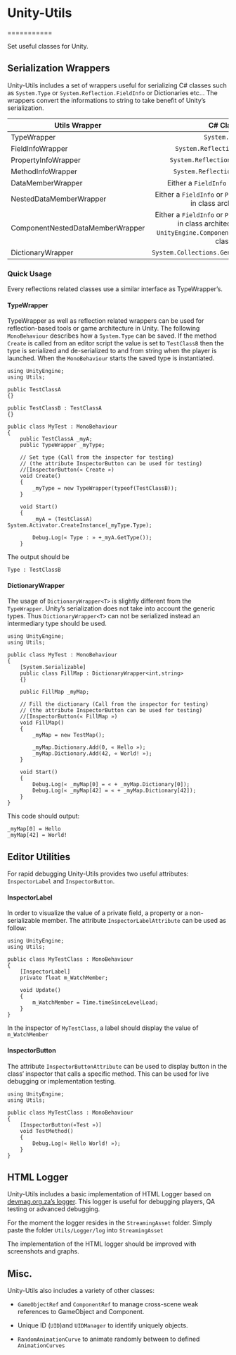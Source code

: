 # Unity-Utils
===========

Set useful classes for Unity.

## Serialization Wrappers

Unity-Utils includes a set of wrappers useful for serializing C# classes such as `System.Type` or `System.Reflection.FieldInfo` or Dictionaries etc…
The wrappers convert the informations to string to take benefit of Unity’s serialization.

| Utils Wrapper       | C# Class | 
| ------------------- |:------------------------------:| 
| TypeWrapper         | `System.Type`                    | 
| FieldInfoWrapper    | `System.Reflection.FieldInfo`    | 
| PropertyInfoWrapper | `System.Reflection.PropertyInfo` | 
| MethodInfoWrapper   | `System.Reflection.MethodInfo`   |
| DataMemberWrapper   | Either a `FieldInfo` or `PropertyInfo`   |
| NestedDataMemberWrapper | Either a `FieldInfo` or `PropertyInfo` nested in class architecture |
| ComponentNestedDataMemberWrapper | Either a `FieldInfo` or `PropertyInfo` nested in class architecture using a `UnityEngine.Component` subclass as base class |
| DictionaryWrapper<T> | `System.Collections.Generic.Dictionary<T>`


### Quick Usage

Every reflections related classes use a similar interface as TypeWrapper’s.

#### TypeWrapper

TypeWrapper as well as reflection related wrappers can be used for reflection-based tools or game architecture in Unity.
The following `MonoBehaviour` describes how a `System.Type` can be saved. If the method `Create` is called from an editor script the value is set to `TestClassB` then the type is serialized and de-serialized to and from string when the player is launched. 
When the `MonoBehaviour` starts the saved type is instantiated.

	using UnityEngine;
	using Utils;

	public TestClassA
	{}

	public TestClassB : TestClassA
	{}

	public class MyTest : MonoBehaviour
	{
		public TestClassA _myA;
		public TypeWrapper _myType;

		// Set type (Call from the inspector for testing)
		// (the attribute InspectorButton can be used for testing)
		//[InspectorButton(« Create »)
		void Create()
		{
			_myType = new TypeWrapper(typeof(TestClassB));
		}

		void Start()
		{
			_myA = (TestClassA) System.Activator.CreateInstance(_myType.Type);
				
			Debug.Log(« Type : » +_myA.GetType());
		}

The output should be

	Type : TestClassB

#### DictionaryWrapper

The usage of `DictionaryWrapper<T>` is slightly different from the `TypeWrapper`. Unity’s serialization does not take into account the generic types. Thus `DictionaryWrapper<T>` can not be serialized instead an intermediary type should be used.

	using UnityEngine;
	using Utils;

	public class MyTest : MonoBehaviour
	{
		[System.Serializable]
		public class FillMap : DictionaryWrapper<int,string>
		{}

		public FillMap _myMap;

		// Fill the dictionary (Call from the inspector for testing)
		// (the attribute InspectorButton can be used for testing)
		//[InspectorButton(« FillMap »)
		void FillMap()
		{
			_myMap = new TestMap();

			_myMap.Dictionary.Add(0, « Hello »);
			_myMap.Dictionary.Add(42, « World! »);
		}

		void Start()
		{
			Debug.Log(« _myMap[0] = « + _myMap.Dictionary[0]);
			Debug.Log(« _myMap[42] = « + _myMap.Dictionary[42]);
		}
	}

This code should output:

	_myMap[0] = Hello
	_myMap[42] = World!

## Editor Utilities 

For rapid debugging Unity-Utils provides two useful attributes: 
`InspectorLabel` and `InspectorButton`.

#### InspectorLabel

In order to visualize the value of a private field, a property or a non-serializable member. The attribute `InspectorLabelAttribute` can be used as follow:

	using UnityEngine;
	using Utils;

	public class MyTestClass : MonoBehaviour
	{
		[InspectorLabel]
		private float m_WatchMember;

		void Update()
		{
			m_WatchMember = Time.timeSinceLevelLoad;
		}
	}

In the inspector of `MyTestClass`, a label should display the value of `m_WatchMember`

#### InspectorButton

The attribute `InspectorButtonAttribute` can be used to display button in the class’ inspector that calls a specific method. 
This can be used for live debugging or implementation testing.

	using UnityEngine;
	using Utils;

	public class MyTestClass : MonoBehaviour
	{
		[InspectorButton(«Test »)]
		void TestMethod()
		{
			Debug.Log(« Hello World! »);
		}
	}


## HTML Logger

Unity-Utils includes a basic implementation of HTML Logger based on [devmag.org.za’s logger](http://devmag.org.za/2011/01/25/make-your-logs-interactive-and-squash-bugs-faster/).
This logger is useful for debugging players, QA testing or advanced debugging.

For the moment the logger resides in the `StreamingAsset` folder. Simply paste the folder `Utils/Logger/log` into `StreamingAsset`

The implementation of the HTML logger should be improved with screenshots and graphs.

## Misc.

Unity-Utils also includes a variety of other  classes:

* `GameObjectRef` and `ComponentRef` to manage cross-scene weak references to GameObject and Component.

* Unique ID (`UID`)and `UIDManager` to identify uniquely objects.

* `RandomAnimationCurve` to animate randomly between to defined `AnimationCurves`



